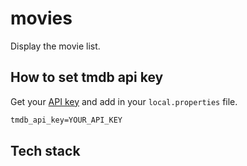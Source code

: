 # movies
Display the movie list.

## How to set tmdb api key
Get your [API key](https://www.themoviedb.org) and add in your `local.properties` file.
```xml
tmdb_api_key=YOUR_API_KEY
```

## Tech stack
